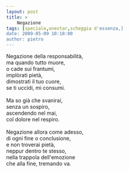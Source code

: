 ```yaml
---
layout: post
title: >
    Negazione
tags: [speciale,onestar,scheggia d'essenza,]
date: 2009-05-09 10:10:00
author: pietro
---
```

Negazione della responsabilità,<br/>ma quando tutto muore,<br/>o cade sui frantumi,<br/>implòrati pietà,<br/>dimostrati il tuo cuore,<br/>se ti uccidi, mi consumi.<br/><br/>Ma so già che svanirai,<br/>senza un sospiro,<br/>ascendendo nel mai,<br/>col dolore nel respiro.<br/><br/>Negazione allora come adesso,<br/>di ogni fine o conclusione,<br/>e non troverai pietà,<br/>neppur dentro te stesso,<br/>nella trappola dell'emozione<br/>che alla fine, tremando va.
